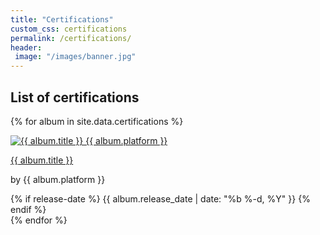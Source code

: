 ```yaml
---
title: "Certifications"
custom_css: certifications
permalink: /certifications/
header: 
 image: "/images/banner.jpg"
---
```


## List of certifications
{% for album in site.data.certifications %}
  <article>
    <a href="{{ album.url }}">
      <img src="{{ album.img }}" alt="{{ album.title }} {{ album.platform }}"/>
      <p>{{ album.title }}</p>
    </a>
    <p>by {{ album.platform }}</p>
    {% if release-date %}
      <span class="release-date">{{ album.release_date | date: "%b %-d, %Y" }}</span>
    {% endif %}
  </article>
{% endfor %}
 